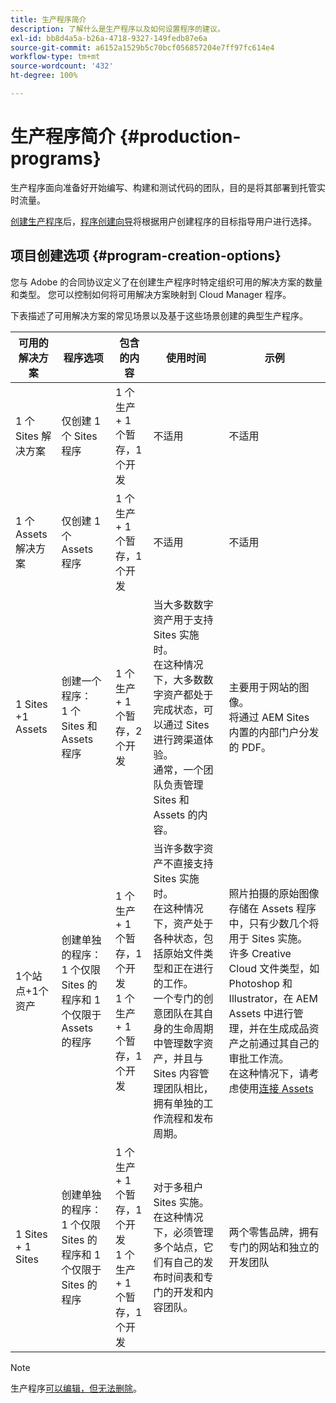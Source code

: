 ```yaml
---
title: 生产程序简介
description: 了解什么是生产程序以及如何设置程序的建议。
exl-id: bb8d4a5a-b26a-4718-9327-149fedb87e6a
source-git-commit: a6152a1529b5c70bcf056857204e7ff97fc614e4
workflow-type: tm+mt
source-wordcount: '432'
ht-degree: 100%

---
```



# 生产程序简介 {#production-programs}

生产程序面向准备好开始编写、构建和测试代码的团队，目的是将其部署到托管实时流量。

[创建生产程序](creating-production-programs.md)后，[程序创建向导](using-the-wizard.md)将根据用户创建程序的目标指导用户进行选择。

## 项目创建选项 {#program-creation-options}

您与 Adobe 的合同协议定义了在创建生产程序时特定组织可用的解决方案的数量和类型。 您可以控制如何将可用解决方案映射到 Cloud Manager 程序。

下表描述了可用解决方案的常见场景以及基于这些场景创建的典型生产程序。

| 可用的解决方案 | 程序选项 | 包含的内容 | 使用时间 | 示例 |
|--- |--- |--- |--- |---|
| 1 个 Sites 解决方案 | 仅创建 1 个 Sites 程序 | 1 个生产 + 1 个暂存，1 个开发 | 不适用 | 不适用 |
| 1 个 Assets 解决方案 | 仅创建 1 个 Assets 程序 | 1 个生产 + 1 个暂存，1 个开发 | 不适用 | 不适用 |
| 1 Sites +1 Assets | 创建一个程序：<br>1 个 Sites 和 Assets 程序 | 1 个生产 + 1 个暂存，2 个开发 | 当大多数数字资产用于支持 Sites 实施时。<br>在这种情况下，大多数数字资产都处于完成状态，可以通过 Sites 进行跨渠道体验。<br>通常，一个团队负责管理 Sites 和 Assets 的内容。 | 主要用于网站的图像。<br>将通过 AEM Sites 内置的内部门户分发的 PDF。 |
| 1个站点+1个资产 | 创建单独的程序：<br>1 个仅限 Sites 的程序和 1 个仅限于Assets 的程序 | 1 个生产 + 1 个暂存，1 个开发<br>1 个生产 + 1 个暂存，1 个开发 | 当许多数字资产不直接支持 Sites 实施时。<br>在这种情况下，资产处于各种状态，包括原始文件类型和正在进行的工作。<br>一个专门的创意团队在其自身的生命周期中管理数字资产，并且与 Sites 内容管理团队相比，拥有单独的工作流程和发布周期。 | 照片拍摄的原始图像存储在 Assets 程序中，只有少数几个将用于 Sites 实施。<br>许多 Creative Cloud 文件类型，如 Photoshop 和 Illustrator，在 AEM Assets 中进行管理，并在生成成品资产之前通过其自己的审批工作流。<br>在这种情况下，请考虑使用[连接 Assets](/help/assets/use-assets-across-connected-assets-instances.md#overview-of-connected-assets) |
| 1 Sites + 1 Sites | 创建单独的程序：<br>1 个仅限 Sites 的程序和 1 个仅限于Sites 的程序 | 1 个生产 + 1 个暂存，1 个开发<br>1 个生产 + 1 个暂存，1 个开发 | 对于多租户 Sites 实施。<br>在这种情况下，必须管理多个站点，它们有自己的发布时间表和专门的开发和内容团队。 | 两个零售品牌，拥有专门的网站和独立的开发团队 |

>[!NOTE]
>
>生产程序[可以编辑，但无法删除](editing-programs.md)。
